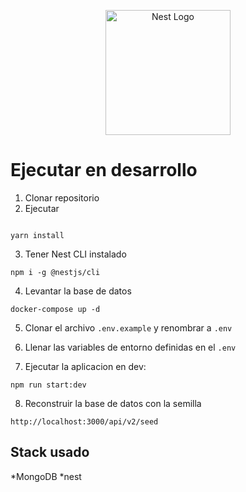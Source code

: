 <p align="center">
  <a href="http://nestjs.com/" target="blank"><img src="https://nestjs.com/img/logo-small.svg" width="200" alt="Nest Logo" /></a>
</p>

 # Ejecutar en desarrollo

 1. Clonar repositorio
 2. Ejecutar
 ```

 yarn install
 ```

 3. Tener Nest CLI instalado
 ```
 npm i -g @nestjs/cli
 ```

 4. Levantar la base de datos
 ```
 docker-compose up -d
 ```
 5. Clonar el archivo ```.env.example``` y renombrar a ```.env```

 6. Llenar las variables de entorno definidas en el ```.env```

 7. Ejecutar la aplicacion en dev:
  ```
  npm run start:dev
  ```

  8. Reconstruir la base de datos con la semilla
 ```
 http://localhost:3000/api/v2/seed
 ```

 ## Stack usado
 *MongoDB
 *nest